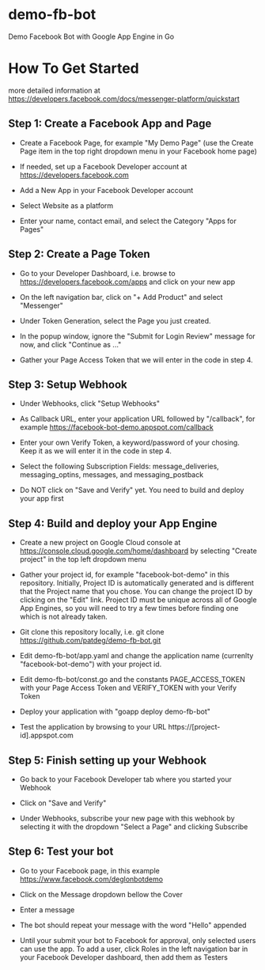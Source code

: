# demo-fb-bot
Demo Facebook Bot with Google App Engine in Go


How To Get Started
==================

more detailed information at https://developers.facebook.com/docs/messenger-platform/quickstart

Step 1: Create a Facebook App and Page
---

* Create a Facebook Page, for example "My Demo Page" (use the Create Page item in the top right dropdown menu in your Facebook home page)

* If needed, set up a Facebook Developer account at https://developers.facebook.com

* Add a New App in your Facebook Developer account

* Select Website as a platform

* Enter your name, contact email, and select the Category "Apps for Pages"

Step 2: Create a Page Token
---

* Go to your Developer Dashboard, i.e. browse to https://developers.facebook.com/apps and click on your new app

* On the left navigation bar, click on "+ Add Product" and select "Messenger"

* Under Token Generation, select the Page you just created. 

* In the popup window, ignore the "Submit for Login Review" message for now, and click "Continue as ..."

* Gather your Page Access Token that we will enter in the code in step 4.

Step 3: Setup Webhook
---

* Under Webhooks, click "Setup Webhooks"

* As Callback URL, enter your application URL followed by "/callback", for example https://facebook-bot-demo.appspot.com/callback

* Enter your own Verify Token, a keyword/password of your chosing. Keep it as we will enter it in the code in step 4.

* Select the following Subscription Fields: message_deliveries, messaging_optins, messages, and messaging_postback

* Do NOT click on "Save and Verify" yet. You need to build and deploy your app first

Step 4: Build and deploy your App Engine
---

* Create a new project on Google Cloud console at https://console.cloud.google.com/home/dashboard by selecting "Create project" in the top left dropdown menu

* Gather your project id, for example "facebook-bot-demo" in this repository. Initially, Project ID is automatically generated and is different that the Project name that you chose. You can change the project ID by clicking on the "Edit" link. Project ID must be unique across all of Google App Engines, so you will need to try a few times before finding one which is not already taken.

* Git clone this repository locally, i.e. git clone https://github.com/patdeg/demo-fb-bot.git

* Edit demo-fb-bot/app.yaml and change the application name (currenlty "facebook-bot-demo") with your project id.

* Edit demo-fb-bot/const.go and the constants PAGE_ACCESS_TOKEN with your Page Access Token and VERIFY_TOKEN with your Verify Token

* Deploy your application with "goapp deploy demo-fb-bot"

* Test the application by browsing to your URL https://[project-id].appspot.com

Step 5: Finish setting up your Webhook
---

* Go back to your Facebook Developer tab where you started your Webhook

* Click on "Save and Verify"

* Under Webhooks, subscribe your new page with this webhook by selecting it with the dropdown "Select a Page" and clicking Subscribe

Step 6: Test your bot
---

* Go to your Facebook page, in this example https://www.facebook.com/deglonbotdemo

* Click on the Message dropdown bellow the Cover

* Enter a message

* The bot should repeat your message with the word "Hello" appended

* Until your submit your bot to Facebook for approval, only selected users can use the app. To add a user, click Roles in the left navigation bar in your Facebook Developer dashboard, then add them as Testers



